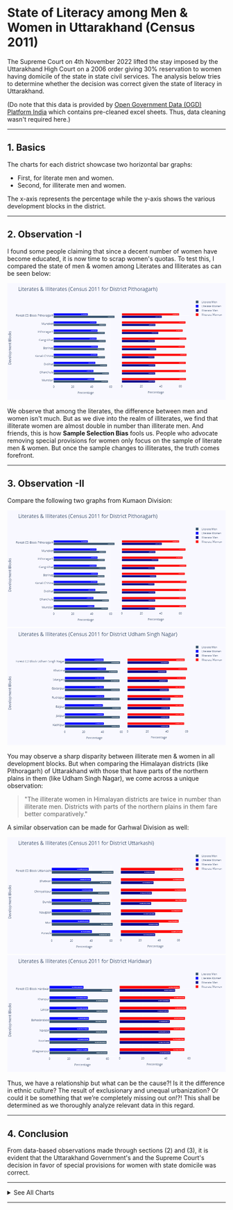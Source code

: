 # State of Literacy among Men & Women in Uttarakhand (Census 2011)

The Supreme Court on 4th November 2022 lifted the stay imposed by the Uttarakhand High Court on a 2006 order giving 30% reservation to women having domicile of the state in state civil services. The analysis below tries to determine whether the decision was correct given the state of literacy in Uttarakhand.

(Do note that this data is provided by [Open Government Data (OGD) Platform India](https://data.gov.in/) which contains pre-cleaned excel sheets. Thus, data cleaning wasn't required here.)

---

## 1. Basics
The charts for each district showcase two horizontal bar graphs:
* First, for literate men and women.
* Second, for illiterate men and women. 

The x-axis represents the percentage while the y-axis shows the various development blocks in the district.

---

## 2. Observation -I
I found some people claiming that since a decent number of women have become educated, it is now time to scrap women's quotas. To test this, I compared the state of men & women among Literates and Illiterates as can be seen below:

![alt text](https://github.com/dtolia/literacy-analysisUK/blob/main/charts/1_Pithoragarh.png "Literacy & Illiteracy Plot for District Pithoragarh")

We observe that among the literates, the difference between men and women isn't much. But as we dive into the realm of illiterates, we find that illiterate women are almost double in number than illiterate men.
And friends, this is how **Sample Selection Bias** fools us. People who advocate removing special provisions for women only focus on the sample of literate men & women. But once the sample changes to illiterates, the truth comes forefront.

---

## 3. Observation -II
Compare the following two graphs from Kumaon Division:

![Literacy & Illiteracy Plot for District Pithoragarh](https://github.com/dtolia/literacy-analysisUK/blob/main/charts/1_Pithoragarh.png)
![alt text](https://github.com/dtolia/literacy-analysisUK/blob/main/charts/6_UdhamSinghNagar.png "Literacy & Illiteracy Plot for District Udham Singh Nagar")

You may observe a sharp disparity between illiterate men & women in all development blocks. But when comparing the Himalayan districts (like Pithoragarh) of Uttarakhand with those that have parts of the northern plains in them (like Udham Singh Nagar), we come across a unique observation:

> "The illiterate women in Himalayan districts are twice in number than illiterate men. Districts with parts of the northern plains in them fare better comparatively."

A similar observation can be made for Garhwal Division as well:

![alt text](https://github.com/dtolia/literacy-analysisUK/blob/main/charts/7_Uttarkashi.png "Literacy & Illiteracy Plot for District Uttarkashi")
![alt text](https://github.com/dtolia/literacy-analysisUK/blob/main/charts/13_Haridwar.png "Literacy & Illiteracy Plot for District Haridwar")

Thus, we have a relationship but what can be the cause?! Is it the difference in ethnic culture? The result of exclusionary and unequal urbanization? Or could it be something that we’re completely missing out on!?! 
This shall be determined as we thoroughly analyze relevant data in this regard.

---

## 4. Conclusion
From data-based observations made through sections (2) and (3), it is evident that the Uttarakhand Government's and the Supreme Court's decision in favor of special provisions for women with state domicile was correct.

---

<details><summary>See All Charts</summary>
<p>

![alt text](https://github.com/dtolia/literacy-analysisUK/blob/main/charts/2_Bageshwar.png "Literacy & Illiteracy Plot for District Bageshwar")

![alt text](https://github.com/dtolia/literacy-analysisUK/blob/main/charts/3_Almora.png "Literacy & Illiteracy Plot for District Almora")

![alt text](https://github.com/dtolia/literacy-analysisUK/blob/main/charts/4_Champawat.png "Literacy & Illiteracy Plot for District Champawat")

![alt text](https://github.com/dtolia/literacy-analysisUK/blob/main/charts/5_Nainital.png "Literacy & Illiteracy Plot for District Nainital")

![alt text](https://github.com/dtolia/literacy-analysisUK/blob/main/charts/8_Chamoli.png "Literacy & Illiteracy Plot for District Chamoli")

![alt text](https://github.com/dtolia/literacy-analysisUK/blob/main/charts/9_Tehri.png "Literacy & Illiteracy Plot for District Tehri")

![alt text](https://github.com/dtolia/literacy-analysisUK/blob/main/charts/10_Rudraprayag.png "Literacy & Illiteracy Plot for District Rudraprayag")

![alt text](https://github.com/dtolia/literacy-analysisUK/blob/main/charts/11_Dehradun.png "Literacy & Illiteracy Plot for District Dehradun")

![alt text](https://github.com/dtolia/literacy-analysisUK/blob/main/charts/12_Pauri.png "Literacy & Illiteracy Plot for District Pauri")

</p>
</details>

---